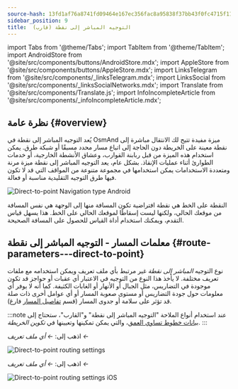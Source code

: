```yaml
---
source-hash: 13fd1af76a8741fd09464e167ec356fac8a95838f37bb43f0fc4715f11186d0d
sidebar_position: 9
title:  التوجيه المباشر إلى نقطة (قارب)
---
```

import Tabs from '@theme/Tabs';
import TabItem from '@theme/TabItem';
import AndroidStore from '@site/src/components/buttons/AndroidStore.mdx';
import AppleStore from '@site/src/components/buttons/AppleStore.mdx';
import LinksTelegram from '@site/src/components/_linksTelegram.mdx';
import LinksSocial from '@site/src/components/_linksSocialNetworks.mdx';
import Translate from '@site/src/components/Translate.js';
import InfoIncompleteArticle from '@site/src/components/_infoIncompleteArticle.mdx';

## نظرة عامة {#overview}

يُعد التوجيه المباشر إلى نقطة في OsmAnd ميزة مفيدة تتيح لك الانتقال مباشرة إلى نقطة معينة على الخريطة دون الحاجة إلى اتباع مسار محدد مسبقًا أو شبكة طرق. يمكن استخدام هذه الميزة من قبل ربابنة القوارب، وعشاق الأنشطة الخارجية، أو خدمات الطوارئ أثناء عمليات الإنقاذ. بشكل عام، يعد التوجيه المباشر إلى نقطة ميزة مرنة ومتعددة الاستخدامات يمكن استخدامها في مجموعة متنوعة من المواقف التي قد لا تكون فيها طرق التوجيه التقليدية مناسبة أو فعالة.

![Direct-to-point Navigation type Android](@site/static/img/navigation/boat/direct_navigation_type_android.png)

النقطة على الخط هي نقطة افتراضية تكون المسافة منها إلى الوجهة هي نفس المسافة من موقعك الحالي، ولكنها ليست إسقاطًا لموقعك الحالي على الخط. هذا يسهل قياس التقدم، ويمكنك استخدام أداة القياس للحصول على المسافة الصحيحة.

## معلمات المسار - التوجيه المباشر إلى نقطة {#route-parameters---direct-to-point}

نوع التوجيه *المباشر إلى نقطة* غير مرتبط بأي ملف تعريف ويمكن استخدامه مع ملفات تعريف مختلفة.
لا يأخذ هذا النوع من التوجيه في الاعتبار أي عقبات أو حواجز قد تكون موجودة في التضاريس، مثل الجبال أو الأنهار أو الغابات الكثيفة. كما أنه لا يوفر أي معلومات حول جودة التضاريس أو مستوى صعوبة المسار أو أي عوامل أخرى ذات صلة قد تؤثر على سلامة أو جدوى المسار (قسم [تفاصيل المسار](../setup/route-details.md) فارغ).

:::note
عند استخدام أنواع الملاحة "التوجيه المباشر إلى نقطة" و"القارب"، ستحتاج إلى [بيانات خطوط تساوي العمق](../../plugins/nautical-charts.md#nautical-map-style)، والتي يمكن تمكينها وتعيينها في *تكوين الخريطة*.
:::

<Tabs groupId="operating-systems" queryString="current-os">

<TabItem value="android" label="Android">

اذهب إلى: *<Translate android="true" ids="shared_string_menu,shared_string_settings"/> ← أي ملف تعريف ← <Translate android="true" ids="routing_settings_2,nav_type_hint"/>*

![Direct-to-point routing settings](@site/static/img/navigation/routing/direct_to_point_routing_3_andr.png)

</TabItem>

<TabItem value="ios" label="iOS">

اذهب إلى: *<Translate android="true" ids="shared_string_menu,shared_string_settings"/> ← أي ملف تعريف ← <Translate android="true" ids="routing_settings_2,nav_type_hint"/>*

![Direct-to-point routing settings iOS](@site/static/img/navigation/routing/direct_to_point_ios.png)

</TabItem>

</Tabs>